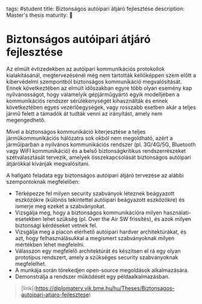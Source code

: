 tags: #student
title: Biztonságos autóipari átjáró fejlesztése
description: Master's thesis
maturity: 🌻

Biztonságos autóipari átjáró fejlesztése
========================================

Az elmúlt évtizedekben az autóipari kommunikációs protokollok
kialakításánál, megtervezésénél még nem tartották kellőképpen szem előtt
a kibervédelmi szempontból biztonságos kommunikáció megvalósítását.
Ennek következtében az elmúlt időszakban egyre több olyan esemény kap
nyilvánosságot, hogy valamelyik gépjárműgyártó egyik modelljében a
kommunikációs rendszer sérülékenységét kihasználták és ennek
következtében egyes vezérlőegységek, vagy rosszabb esetben akár a teljes
jármű felett a támadók át tudták venni az irányítást, amely nem
megengedhető.

Mivel a biztonságos kommunikáció kiterjesztése a teljes
járműkommunikációs hálózatra sok okból nem megoldható, azért a
járműiparban a nyilvános kommunikációs rendszer (pl. 3G/4G/5G, Bluetooth
vagy WiFI kommunikáció) és a belső biztonságkritikus rendszerrészeket
szétválasztását tervezik, amelyek összekapcsolását biztonságos autóipari
átjárókkal kívánják megvalósítani.

A hallgató feladata egy biztonságos autóipari átjáró tervezése az alábbi
szempontoknak megfelelően:

- Térképezze fel milyen security szabványok léteznek beágyazott
  eszközökre (különös tekintettel autóipari beágyazott eszközökre) és
  ismerje meg ezeket a szabványokat.
- Vizsgálja meg, hogy a biztonságos kommunikációra milyen
  használati-esetekben lehet szükség (pl. Over the Air SW frissítés), és
  azok milyen biztonsági kérdéseket vetnek fel.
- Vizsgálja meg a piacon elérhető autóipari hardver architektúrákat, és
  azt, hogy felhasználásukkal a megismert szabványoknak milyen mértékben
  lehet megfelelni.
- Válasszon egy megfelelő architektúrát és készítsen el rá egy olyan
  prototípus rendszert, amely a szükséges security szabványoknak
  megfelelhet.
- A munkája során törekedjen open-source megoldások alkalmazására.
- Demonstrálja a rendszer működését egy példaalkalmazásban.

> \[link\[(https://diplomaterv.vik.bme.hu/hu/Theses/Biztonsagos-autoipari-atjaro-fejlesztese)

